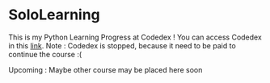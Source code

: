 # SoloLearning

This is my Python Learning Progress at Codedex !
You can access Codedex in this [link](https://www.codedex.io/home).
Note : Codedex is stopped, because it need to be paid to continue the course :(

Upcoming : Maybe other course may be placed here soon
